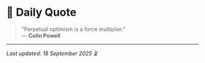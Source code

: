 # 📜 Daily Quote

> "Perpetual optimism is a force multiplier."  
> — **Colin Powell**

---

_Last updated: 18 September 2025 ⏳_
